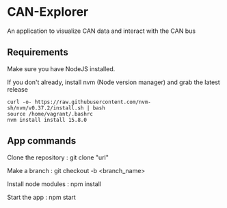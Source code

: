 # CAN-Explorer
An application to visualize CAN data and interact with the CAN bus

## Requirements
Make sure you have NodeJS installed. 

If you don't already, install nvm (Node version manager) and grab the latest release

```
curl -o- https://raw.githubusercontent.com/nvm-sh/nvm/v0.37.2/install.sh | bash
source /home/vagrant/.bashrc
nvm install install 15.8.0
```

## App commands
Clone the repository :
git clone "url"

Make a branch :
git checkout -b <branch_name>

Install node modules :
npm install

Start the app :
npm start
